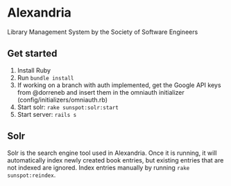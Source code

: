 Alexandria
==========

Library Management System by the Society of Software Engineers

Get started
-----------
1. Install Ruby
2. Run `bundle install`
3. If working on a branch with auth implemented, get the Google API keys from @dorreneb and insert them in the omniauth initializer (config/initializers/omniauth.rb)
4. Start solr: `rake sunspot:solr:start`
5. Start server: `rails s`

Solr
----
Solr is the search engine tool used in Alexandria. Once it is running, it will automatically index newly created book entries, but existing entries that are not indexed are ignored. Index entries manually by running `rake sunspot:reindex`.


